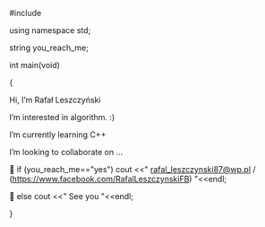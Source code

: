 #include <iostream>

using namespace std;

string you_reach_me;


int main(void)

{






  Hi, I’m Rafał Leszczyński
 
 I’m interested in algorithm. :)
 
 I’m currently learning C++
 
 I’m looking to collaborate on ...


🤙  if (you_reach_me=="yes")
  cout <<" rafal_leszczynski87@wp.pl / (https://www.facebook.com/RafalLeszczynskiFB) "<<endl; 

👋	else 
  cout <<" See you "<<endl; 

}
<!---
Rafal-Leszczynski/Rafal-Leszczynski is a ✨ special ✨ repository because its `README.md` (this file) appears on your GitHub profile.
You can click the Preview link to take a look at your changes.
--->
